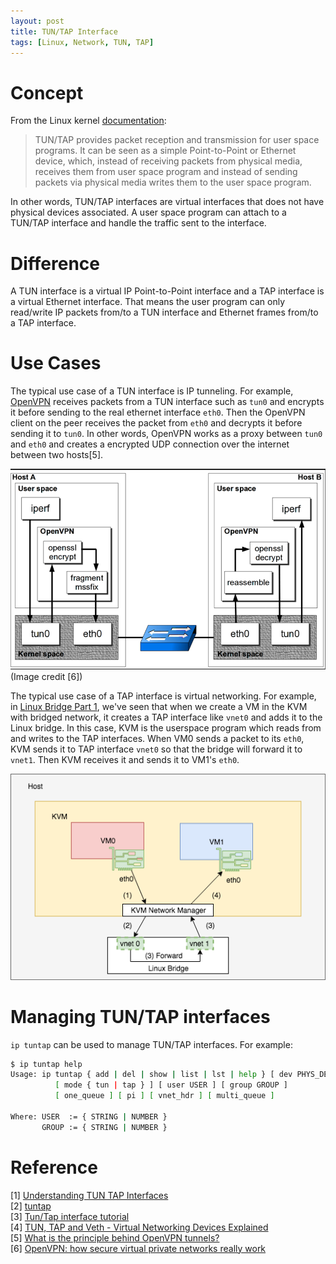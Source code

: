 ```yaml
---
layout: post
title: TUN/TAP Interface
tags: [Linux, Network, TUN, TAP]
---
```


# Concept
From the Linux kernel
[documentation](https://www.kernel.org/doc/Documentation/networking/tuntap.txt):

> TUN/TAP provides packet reception and transmission for user space programs.
> It can be seen as a simple Point-to-Point or Ethernet device, which,
> instead of receiving packets from physical media, receives them from
> user space program and instead of sending packets via physical media
> writes them to the user space program.

In other words, TUN/TAP interfaces are virtual interfaces that does not have
physical devices associated. A user space program can attach to a TUN/TAP
interface and handle the traffic sent to the interface.

# Difference
A TUN interface is a virtual IP Point-to-Point interface and a TAP interface is
a virtual Ethernet interface. That means the user program can only read/write
IP packets from/to a TUN interface and Ethernet frames from/to a TAP
interface.

# Use Cases
The typical use case of a TUN interface is IP tunneling. For example,
[OpenVPN](https://openvpn.net/) receives packets from a TUN interface such as
`tun0` and encrypts it before sending to the real ethernet interface `eth0`.
Then the OpenVPN client on the peer receives the packet from `eth0` and decrypts
it before sending it to `tun0`. In other words, OpenVPN works as a proxy between
`tun0` and `eth0` and creates a encrypted UDP connection over the internet
between two hosts[5].

![TUN Use Case](/assets/img/tun-use-case.png)
(Image credit [6])

The typical use case of a TAP interface is virtual networking. For example, in
[Linux Bridge Part 1](/posts/linux-bridge-part1), we've seen that when we
create a VM in the KVM with bridged network, it creates a TAP interface like
`vnet0` and adds it to the Linux bridge. In this case, KVM is the userspace
program which reads from and writes to the TAP interfaces. When VM0 sends a
packet to its `eth0`, KVM sends it to TAP interface `vnet0` so that the bridge
will forward it to `vnet1`. Then KVM receives it and sends it to VM1's `eth0`.

![TAP Use Case](/assets/img/tap-use-case.png)

# Managing TUN/TAP interfaces
`ip tuntap` can be used to manage TUN/TAP interfaces. For example:

```bash
$ ip tuntap help
Usage: ip tuntap { add | del | show | list | lst | help } [ dev PHYS_DEV ]
          [ mode { tun | tap } ] [ user USER ] [ group GROUP ]
          [ one_queue ] [ pi ] [ vnet_hdr ] [ multi_queue ]

Where: USER  := { STRING | NUMBER }
       GROUP := { STRING | NUMBER }
```

# Reference
[1] [Understanding TUN TAP
Interfaces](https://www.naturalborncoder.com/virtualization/2014/10/17/understanding-tun-tap-interfaces/)<br>
[2] [tuntap](https://www.kernel.org/doc/Documentation/networking/tuntap.txt)<br>
[3] [Tun/Tap interface
tutorial](https://backreference.org/2010/03/26/tuntap-interface-tutorial/)<br>
[4] [TUN, TAP and Veth - Virtual Networking Devices
Explained](https://www.fir3net.com/Networking/Terms-and-Concepts/virtual-networking-devices-tun-tap-and-veth-pairs-explained.html)<br>
[5] [What is the principle behind OpenVPN
tunnels?](https://openvpn.net/index.php/open-source/faq/75-general/293-what-is-the-principle-behind-openvpn-tunnels.html)<br>
[6] [OpenVPN: how secure virtual private networks really work](https://cloudacademy.com/blog/openvpn-how-secure-virtual-private-networks-really-work/)
